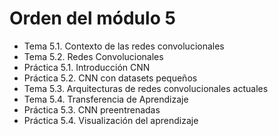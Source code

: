 # Orden del módulo 5

* Tema 5.1. Contexto de las redes convolucionales
* Tema 5.2. Redes Convolucionales
* Práctica 5.1. Introducción CNN
* Práctica 5.2. CNN con datasets pequeños
* Tema 5.3. Arquitecturas de redes convolucionales actuales
* Tema 5.4. Transferencia de Aprendizaje
* Práctica 5.3. CNN preentrenadas
* Práctica 5.4. Visualización del aprendizaje
